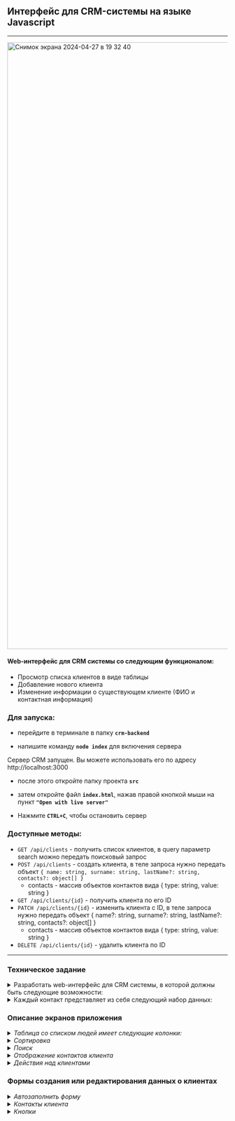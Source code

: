 ## Интерфейс для CRM-системы на языке Javascript

****

<img width="1384" alt="Снимок экрана 2024-04-27 в 19 32 40" src="https://github.com/Frontess/CRM/assets/127450758/f9a78da3-2334-4f3d-b53e-b530095d9f5d">


#### Web-интерфейс для CRM системы со следующим функционалом:

+ Просмотр списка клиентов в виде таблицы
+ Добавление нового клиента
+ Изменение информации о существующем клиенте (ФИО и контактная информация)

### Для запуска:
- перейдите в терминале в папку **`crm-backend`**    

- напишите команду **`node index`** для включения сервера

Сервер CRM запущен. Вы можете использовать его по адресу http://localhost:3000

- после этого откройте папку проекта **`src`**
  
- затем откройте файл **`index.html`**, нажав правой кнопкой мыши на пункт **`"Open with live server"`**

- Нажмите **`CTRL+C`**, чтобы остановить сервер

### Доступные методы:
+ `GET /api/clients` - получить список клиентов, в query параметр search можно передать поисковый запрос
+ `POST /api/clients` - создать клиента, в теле запроса нужно передать объект `{ name: string, surname: string, lastName?: string, contacts?: object[] }`
  + contacts - массив объектов контактов вида { type: string, value: string }
+ `GET /api/clients/{id}` - получить клиента по его ID
+ `PATCH /api/clients/{id}` - изменить клиента с ID, в теле запроса нужно передать объект { name?: string, surname?: string, lastName?: string, contacts?: object[] }
  + contacts - массив объектов контактов вида { type: string, value: string }
+ `DELETE /api/clients/{id}` - удалить клиента по ID

****
### Техническое задание
<details><summary>Разработать web-интерфейс для CRM системы, в которой должны быть следующие возможности:</summary>   

1. Просмотр списка людей в виде таблицы
2. Добавление нового клиента
3. Изменение информации о существующем клиенте

</details>

<details><summary>Каждый контакт представляет из себя следующий набор данных:</summary>

- Имя
- Фамилия
- Отчество
- Массив объектов с контактными данными, где каждый объект содержит:
- Тип контакта (телефон, email, VK и т.п.)
- Значение контакта (номер телефона, адрес email, ссылка на страницу в VK и т.п.)

-  Интерфейс представляет из себя единственную страницу, на которой располагается таблица клиентов, кнопка для добавления нового клиента, а также шапка с логотипом компании и строкой поиска клиентов.
</details>

### Описание экранов приложения

<details><summary><i>Таблица со списком людей имеет следующие колонки:</i></summary>
  
- ID
- ФИО (Фамилия Имя Отчество через пробел)
- Дата и время создания
- Дата и время последнего изменения
- Контакты
- Действия (кнопки)
    - изменить клиента
    - удалить клиента
 
  Таблица должна строиться на основе данных из АРІ. При первичной загрузке нужно отображать индикатор загрузки, пока таблица с данными не будет построена.
</details>


<details><summary><i>Сортировка</i></summary>
Все заголовки колонок, кроме контактов и действий, можно нажать, чтобы установить сортировку по соответствующему полю. Первое нажатие устанавливает сортировку по возрастанию, повторное - по убыванию.    
Сортировка должна происходить из JavaScript, то есть АРІ передаёт данные в неотсортированном виде.     
По умолчанию должна быть установлена сортировка по возрастанию по ID.     
Состояние сортировки должно корректно отображаться в виде соответствующих иконок около заголовков.
</details>

<details><summary><i>Поиск</i></summary>
При вводе текста в поле для поиска данные для таблицы должны быть перезапрошены из АРІ с введённым поисковым запросом.    
При этом запрос должен отправляться только по прошествии 300мс с момента последнего ввода символа в поле (то есть нужно ожидать, пока пользователь не завершит ввод поискового запроса).
</details>

<details><summary><i>Отображение контактов клиента</i></summary>
В колонке с контактами для контактов VK, Facebook, телефона и email должны отображаться соответствующие иконки.    
Все остальные виды контактов отображаются с одинаковыми иконками с человечком.   

При наведении указателя на контакт должна показываться всплывающая подсказка с типом и значением этого контакта в формате "**Тип**: значение" (Например: "**Emai|**: abc@abc.ru"
"**Телефон**: +71234567890", "**Twitter**: @nnn").
 </details>

<details><summary><i>Действия над клиентами</i></summary>
При нажатии на кнопку "Изменить" должно появиться модальное окно с формой изменения клиента. При нажатии на кнопку "Удалить" должно появиться модальное окно с подтверждением действия. Если пользователь подтверждает удаление, то человек должен быть удалён из списка. Также на сервер с АРІ должен посылаться запрос на удаление.
 </details>
 
### Формы создания или редактирования данных о клиентах

<details><summary><i>Автозаполнить форму</i></summary>

  - Форма создания клиента должна открываться в виде модального окна по нажатию на кнопку "Добавить клиента", находящуюся под таблицей.
  - Форма редактирования клиента должна открываться по нажатию на кнопку "Изменить" в таблице клиентов.
  - Форма создания клиента открывается сразу с незаполненными полями.
  - При изменении клиента перед открытием формы из АРІ должны быть запрошены свежие данные клиента, только после получения этих данных должна открыться форма.
    При этом форма должна быть заполнена соответствующими данными клиента.
 </details>

<details><summary><i>Контакты клиента</i></summary>
В блоке контактов нужно предусмотреть возможность добавления до 10 контактов включительно. Для этого под добавленными контактами должна быть кнопка "Добавить контакт".    
  Если у клиента уже добавлено 10 контактов, кнопка не должна отображаться.    
  Тип контакта выбирается из выпадающего списка с выбором одного из значений:
  
  - Телефон
  - Email
  - Facebook
  - VK
  - Другое

Каждый контакт можно удалить из списка по нажатию на крестик справа от него.
</details>

<details><summary><i>Кнопки</i></summary>
  
- Под формой должна располагаться кнопка "Сохранить".
- Кнопка "Удалить клиента" добавляется, если это форма редактирования существующего в базе данных человека.
- По нажатию на кнопку удаления клиент должен быть удалён из таблицы, а на сервер API должен быть отправлен запрос на удаление клиента.
- Модальное окно с формой должно закрыться. По нажатию на кнопку сохранения изменения должны быть отправлены на сервер с использованием метода создания или изменения существующего клиента.
- Далее в зависимости от ответа сервера:
    + `Если сохранение прошло успешно (статус ответа 200 или 201), модальное окно с формой закрывается. При этом таблица должна быть отрисована заново с новым запросом на список людей.`
    + `Если при сохранении произошла ошибка (статус ответа 422, 404 или 5хх), то нужно отобразить сообщения об ошибках, полученные в ответе сервера, над блоком с кнопками. При этом если ответ сервера не удалось разобрать или в нём нет сообщений об ошибке, нужно отобразить сообщение по умолчанию "Что-то пошло не так...".`

